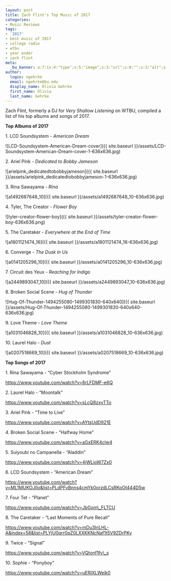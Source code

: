 ```yaml
---
layout: post
title: Zach Flint's Top Music of 2017
categories:
- Music Reviews
tags:
- '2017'
- best music of 2017
- college radio
- wtbu
- year ender
- zach flint
meta:
  _bu_banner: a:7:{s:4:"type";s:5:"image";s:3:"url";s:0:"";s:3:"alt";s:0:"";s:7:"post_id";s:0:"";s:4:"html";s:0:"";s:8:"position";s:12:"contentWidth";s:7:"caption";s:0:"";}
author:
  login: ogehrke
  email: ogehrke@bu.edu
  display_name: Olivia Gehrke
  first_name: Olivia
  last_name: Gehrke
---
```

Zach Flint, formerly a DJ for _Very Shallow Listening_ on WTBU, compiled a list of his top albums and songs of 2017.

**Top Albums of 2017**

1\. LCD Soundsystem - _American Dream_

![LCD-Soundsystem-American-Dream-cover]({{ site.baseurl }}/assets/LCD-Soundsystem-American-Dream-cover-1-636x636.jpg)

2\. Ariel Pink - _Dedicated to Bobby Jameson_

![arielpink_dedicatedtobobbyjameson]({{ site.baseurl }}/assets/arielpink_dedicatedtobobbyjameson-1-636x636.jpg)

3\. Rina Sawayama - _Rina_

![a1492687648_10]({{ site.baseurl }}/assets/a1492687648_10-636x636.jpg)

4\. Tyler, The Creator - _Flower Boy_

![tyler-creator-flower-boy]({{ site.baseurl }}/assets/tyler-creator-flower-boy-636x636.png)

5\. The Caretaker - _Everywhere at the End of Time_

![a1801121474_16]({{ site.baseurl }}/assets/a1801121474_16-636x636.jpg)

6\. Converge - _The Dusk in Us_

![a0141205296_10]({{ site.baseurl }}/assets/a0141205296_10-636x636.jpg)

7\. Circuit des Yeux - _Reaching for Indigo_

![a2449893047_10]({{ site.baseurl }}/assets/a2449893047_10-636x636.jpg)

8\. Broken Social Scene - _Hug of Thunder_

![Hug-Of-Thunder-1494255080-1499301830-640x640]({{ site.baseurl }}/assets/Hug-Of-Thunder-1494255080-1499301830-640x640-636x636.jpg)

9\. Love Theme - _Love Theme_

![a1031046828_10]({{ site.baseurl }}/assets/a1031046828_10-636x636.jpg)

10\. Laurel Halo - _Dust_

![a0207518669_10]({{ site.baseurl }}/assets/a0207518669_10-636x636.jpg)

**Top Songs of 2017**

1\. Rina Sawayama - “Cyber Stockholm Syndrome”

https://www.youtube.com/watch?v=6rLFDMF-e6Q

2\. Laurel Halo - “Moontalk”

https://www.youtube.com/watch?v=sLcQ8zxyTTo

3\. Ariel Pink - “Time to Live”

https://www.youtube.com/watch?v=AYtsUdD921E

4\. Broken Social Scene - “Halfway Home”

https://www.youtube.com/watch?v=aGxERK4clw4

5\. Suiyoubi no Campanella - “Aladdin”

https://www.youtube.com/watch?v=4jWLioW7Zx0

6\. LCD Soundsystem - “American Dream”

https://www.youtube.com/watch?v=ML1MUKOJIIo&list=PLdPFvBnns4cmYk0orzdLCsRKoOt444D5w

7\. Four Tet - “Planet”

https://www.youtube.com/watch?v=JbGom\_FLTCU

8\. The Caretaker - “Last Moments of Pure Recall”

https://www.youtube.com/watch?v=mDu3InLHL-A&index=58&list=PLYjU0qrr0pZ0LXXKKNcNaf1t5V9ZDrPKy

9\. Twice - “Signal”

https://www.youtube.com/watch?v=VQtonf1fv\_s

10\. Sophie - “Ponyboy”

https://www.youtube.com/watch?v=uERIXLWeik0